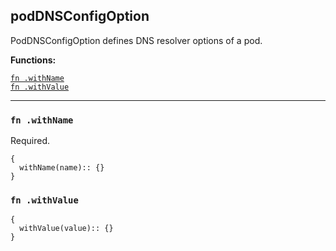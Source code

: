 
## podDNSConfigOption
PodDNSConfigOption defines DNS resolver options of a pod.

**Functions:**

[`fn .withName`](#fn-withname)  
[`fn .withValue`](#fn-withvalue)  

---


### `fn .withName`
Required.
```jsonnet
{
  withName(name):: {}
}
```

### `fn .withValue`

```jsonnet
{
  withValue(value):: {}
}
```

